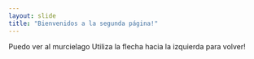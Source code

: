 ```yaml
---
layout: slide
title: "Bienvenidos a la segunda página!"
---
```

Puedo ver al murcielago
Utiliza la flecha hacia la izquierda para volver!
